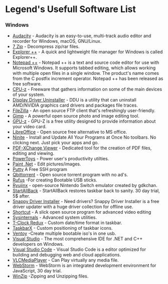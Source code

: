 # Legend's Usefull Software List

  ### Windows  
  *  [Audacity](https://www.audacityteam.org/) - Audacity is an easy-to-use, multi-track audio editor and recorder for Windows, macOS, GNU/Linux.  
  *  [7 Zip](http://www.7-zip.org/) - Decompress zip/rar files.
  *  [Explorer ++](https://explorerplusplus.com/) - A quick and lightweight file manager for Windows is called Explorer++.
  *  [Notepad ++](https://notepad-plus-plus.org/) - Notepad ++ is a text and source code editor for use with Microsoft Windows. It supports tabbed editing, which allows working with multiple open files in a single window. The product's name comes from the C postfix increment operator. Notepad ++ has been released as free software.
  *  [CPU-z](https://www.cpuid.com/softwares/cpu-z.html) - Freeware that gathers information on some of the main devices of your system.
  *  [Display Driver Uninstaller](https://www.guru3d.com/files-details/display-driver-uninstaller-download.html) - DDU is a utility that can uninstall AMD/NVIDIA graphics card drivers and packages file traces.  
  *  [FileZilla](https://filezilla-project.org/) - An open source FTP client that's refreshingly user-friendly.
  *  [Gimp](https://www.gimp.org/) - A powerful open source photo and image editing tool.
  *  [GPU-z](https://www.techpowerup.com/gpuz/) - GPU-Z is a free utility designed to provide information about your video card.
  *  [LibreOffice](https://www.libreoffice.org/) - Open source free alternative to MS office.
  *  [Ninite](https://ninite.com/) - Install and Update All Your Programs at Once No toolbars. No clicking next. Just pick your apps and go.   
  *  [PDF-XChange Viewer](http://www.tracker-software.com) - Dedicated tool for the creation of PDF files, editing and viewing.
  *  [PowerToys](https://docs.microsoft.com/en-us/windows/powertoys/) - Power user's productivity utilties.
  *  [Paint .Net](http://www.getpaint.net/) - Edit pictures/images.
  *  [Putty](https://www.chiark.greenend.org.uk/~sgtatham/putty/latest.html) A Free SSH program 
  *  [Qbittorrent](https://www.qbittorrent.org/) - Open source torrent program with no ad's.
  *  [Rufus](https://rufus.ie/en/)       -For creating Bootable USB sticks.  
  *  [Ryujinx](https://github.com/Ryujinx/Ryujinx) - open-source Nintendo Switch emulator created by gdkchan.  
  *  [StartAllBack](https://www.startallback.com/) - StartAllBack restores taskbar back to sanity. 30 day trial, 5$ after.
  *  [Snappy Driver Installer](https://sdi-tool.org/) - Need drivers? Snappy Driver Installer is a free driver updater with a huge driver collection for offline use.  
  *  [Shortcut](https://shotcut.org/) - A slick open source program for advanced video editing
  *  [Sysinternals](https://docs.microsoft.com/en-us/sysinternals/) - Advanced system utilities.
  *  [T-Clock Redux](https://github.com/White-Tiger/T-Clock) - Custom date/time format in taskbar.
  *  [TaskbarX](https://github.com/ChrisAnd1998/TaskbarX) - Custom positioning of taskbar icons.
  *  [Ventoy](https://www.ventoy.net/en/index.html) -Create multiple bootable iso's in one usb.
  *  [Visual Studio](https://visualstudio.microsoft.com/) - The most comprehensive IDE for .NET and C++ developers on Windows.
  *  [Visual Studio Code](https://code.visualstudio.com/) - Visual Studio Code is a editor optimized for building and debugging web and cloud applications.
  *  [VLCMediaPlayer](https://www.videolan.org/vlc/) - Can Play virtually any media file.
  *  [WebStorm](https://www.jetbrains.com/webstorm/) - WebStorm is an integrated development environment for JavaScript, 30 day trial.
  *  [WinZip](https://www.winzip.com/)   -Zipping and Unzipping files.  
